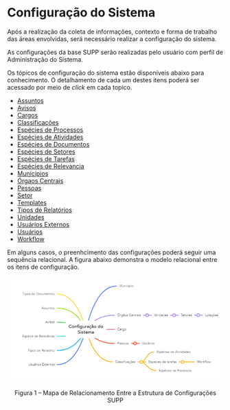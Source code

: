 # Configuração do Sistema

Após a realização da coleta de informações, contexto e forma de trabalho das áreas envolvidas, será necessário realizar a configuração do sistema.

As configurações da base SUPP serão realizadas pelo usuário com perfil de Administração do Sistema.

Os tópicos de configuração do sistema estão disponíveis abaixo para conhecimento. O detalhamento de cada um destes itens poderá ser acessado por meio de *click* em cada topico.


* [Assuntos](https://supp-administrativo-docs-dfhkdiush.readthedocs.io/pt_BR/latest/implantacao/configuracao/Assuntos.html)
* [Avisos](https://supp-administrativo-docs-dfhkdiush.readthedocs.io/pt_BR/latest/implantacao/configuracao/Avisos.html)
* [Cargos](https://supp-administrativo-docs-dfhkdiush.readthedocs.io/pt_BR/latest/implantacao/configuracao/Cargos.html)
* [Classificações](https://supp-administrativo-docs-dfhkdiush.readthedocs.io/pt_BR/latest/implantacao/configuracao/Classificacoes.html)
* [Espécies de Processos](https://supp-administrativo-docs-dfhkdiush.readthedocs.io/pt_BR/latest/implantacao/configuracao/Especies_de_Processos.html)
* [Espécies de Atividades](https://supp-administrativo-docs-dfhkdiush.readthedocs.io/pt_BR/latest/implantacao/configuracao/Especies_de_Atividades.html)
* [Espécies de Documentos](https://supp-administrativo-docs-dfhkdiush.readthedocs.io/pt_BR/latest/implantacao/configuracao/Especies_de_Documentos.html)
* [Espécies de Setores](https://supp-administrativo-docs-dfhkdiush.readthedocs.io/pt_BR/latest/implantacao/configuracao/Especies_de_Setores.html)
* [Espécies de Tarefas](https://supp-administrativo-docs-dfhkdiush.readthedocs.io/pt_BR/latest/implantacao/configuracao/Especies_de_Tarefas.html)
* [Espécies de Relevancia](https://supp-administrativo-docs-dfhkdiush.readthedocs.io/pt_BR/latest/implantacao/configuracao/Especies_de_Relevancia.html)
* [Municípios](https://supp-administrativo-docs-dfhkdiush.readthedocs.io/pt_BR/latest/implantacao/configuracao/Municipios.html)
* [Órgaos Centrais](https://supp-administrativo-docs-dfhkdiush.readthedocs.io/pt_BR/latest/implantacao/configuracao/Orgaos.html)
* [Pessoas](https://supp-administrativo-docs-dfhkdiush.readthedocs.io/pt_BR/latest/implantacao/configuracao/Pessoas.html)
* [Setor](https://supp-administrativo-docs-dfhkdiush.readthedocs.io/pt_BR/latest/implantacao/configuracao/Setor.html)
* [Templates](https://supp-administrativo-docs-dfhkdiush.readthedocs.io/pt_BR/latest/implantacao/configuracao/Templates.html)
* [Tipos de Relatórios](https://supp-administrativo-docs-dfhkdiush.readthedocs.io/pt_BR/latest/implantacao/configuracao/Tipos_de_Relatorios.html)
* [Unidades](https://supp-administrativo-docs-dfhkdiush.readthedocs.io/pt_BR/latest/implantacao/configuracao/Unidades.html)
* [Usuários Externos](https://supp-administrativo-docs-dfhkdiush.readthedocs.io/pt_BR/latest/implantacao/configuracao/Usuarios_Externos.html)
* [Usuários](https://supp-administrativo-docs-dfhkdiush.readthedocs.io/pt_BR/latest/implantacao/configuracao/Usuarios.html)
* [Workflow](https://supp-administrativo-docs-dfhkdiush.readthedocs.io/pt_BR/latest/implantacao/configuracao/Workflow.html)

Em alguns casos, o preenhcimento das configurações poderá seguir uma sequência relacional. A figura abaixo demonstra o modelo relacional entre os itens de configuração. 

<img src="../../_static/images/Mapa mental para Configuração SUPER.png"/>
<p style="text-align: center;">Figura 1 – Mapa de Relacionamento Entre a Estrutura de Configurações SUPP</p> 
